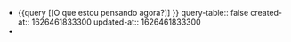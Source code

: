 - {{query [[O que estou pensando agora?]] }}
  query-table:: false
  created-at:: 1626461833300
  updated-at:: 1626461833300
-